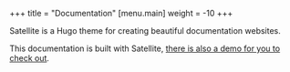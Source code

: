 +++
title = "Documentation"
[menu.main]
  weight = -10
+++

Satellite is a Hugo theme for creating beautiful documentation websites.

This documentation is built with Satellite, [there is also a demo for you to check out](https://lkummer.github.io/Satellite/demo).
